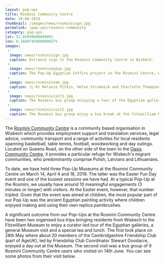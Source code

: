 ```yaml
---
layout: pop-ups
title: Rosmini Community Centre
date: 18-04-2019
thumbnail: /images/news/rosminisign.jpg
permalink: /pop-ups/rosmini-community
category: pop-ups
lat: 52.65999900000001
lon: 0.16097450000006575
images:
 -
  image: news/rosminisign.jpg
  caption: Entrance sign to the Rosmini Community Centre in Wisbech.
 -
  image: news/rosminipopup.jpg
  caption: The Pop-Up Egyptian Coffins project in the Rosmini Centre, Wisbech.
 -
  image: news/rosminiteam.jpg
  caption: (L-R) Melanie Pitkin, Helen Strudwick and Charlotte Thompson at the Rosmini Centre in March.
 -
  image: news/rosminivisit1.jpg
  caption: The Rosmini bus group enjoying a tour of the Egyptian galleries at the Fitzwilliam Museum with Helen Strudwick.
 -
  image: news/rosminivisit2.jpg
  caption: The Rosmini bus group enjoy a tea break at the Fitzwilliam Museum.
---
```


The <a href="https://www.rosminicentrewisbech.org">Rosmini Community Centre</a> is a community based organisation in Wisbech which provides employment support and translation services, legal advice, community transport and a range of activities for local residents spanning basketball, table tennis, football, woodworking and day outings. Located on Queens Road, on the other side of the town to the [Oasis Community Centre](https://egyptiancoffins.org/popups/oasis-community), it provides a particular refuge for Wisbech's migrant communities, who predominantly comprise Polish, Latvians and Lithuanians.

To date, we have held three Pop-Up Museums at the Rosmini Community Centre on March 14, April 4 and 18, 2019. The latter was the Easter Fun Day event and one of the busiest sessions we have had. At a typical Pop-Up at the Rosmini, we usually have around 10 meaningful engagements (3 minutes or longer) with visitors. At the Easter event, however, that number tripled. Given that the event was aimed at children, the most popular part of our Pop-Up was the ancient Egyptian painting activity where children enjoyed making and using their own replica paintbrushes.

A significant outcome from our Pop-Ups at the Rosmini Community Centre have been two organised bus trips bringing residents from Wisbech to the Fitzwilliam Museum to enjoy a curator-led tour of the Egyptian galleries, a general Museum visit and a special tea and lunch. The first took place on 28th May where about 20 members of the Cambridgeshire Friendship Club (part of AgeUK), led by Friendship Club Coordinator Stewart Goodacre, enjoyed a day out at the Museum. The second visit was a bus group of 9 Rosmini Community Centre users who visited on 14th June. You can see some photos from their visit below.
